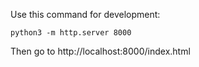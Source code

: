 
Use this command for development:

```
python3 -m http.server 8000
```

Then go to http://localhost:8000/index.html